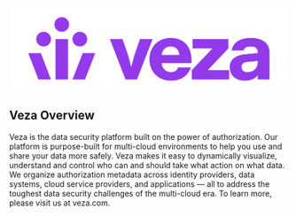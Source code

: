 ![Veza Logo](Veza_Lockup_Amethyst.png)
## Veza Overview
Veza is the data security platform built on the power of authorization. Our platform is purpose-built for multi-cloud
environments to help you use and share your data more safely. Veza makes it easy to dynamically visualize, understand
and control who can and should take what action on what data. We organize authorization metadata across identity
providers, data systems, cloud service providers, and applications — all to address the toughest data security
challenges of the multi-cloud era. To learn more, please visit us at veza.com.
